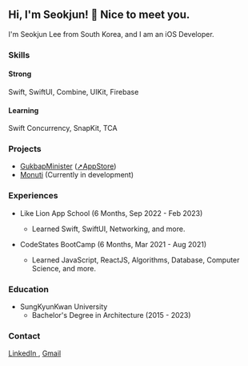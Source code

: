 ## Hi, I'm Seokjun! 👋 Nice to meet you.

I'm Seokjun Lee from South Korea, and I am an iOS Developer.

### Skills
#### Strong
Swift, SwiftUI, Combine, UIKit, Firebase 
#### Learning
Swift Concurrency, SnapKit, TCA

### Projects
- <a href="https://github.com/GoodVibeMinister/GukbapMinister">GukbapMinister</a> (<a href="https://apps.apple.com/kr/app/국밥부장관/id6445902309">➚AppStore</a>)
- <a href="https://github.com/MartinLeeSJ/GongdeunTop">Monuti</a> (Currently in development)

### Experiences
- Like Lion App School (6 Months, Sep 2022 - Feb 2023)
  - Learned Swift, SwiftUI, Networking, and more.

- CodeStates BootCamp (6 Months, Mar 2021 - Aug 2021)
  - Learned JavaScript, ReactJS, Algorithms, Database, Computer Science, and more.

### Education
- SungKyunKwan University
  - Bachelor's Degree in Architecture (2015 - 2023)
### Contact
<a href="https://www.linkedin.com/in/석준-이-a74366258/" target="_blank">
  LinkedIn
</a>,
<a href="mailto:tjr2922@gmail.com">
  Gmail
</a>
 






